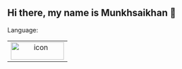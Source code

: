 ## Hi there, my name is Munkhsaikhan 👋

Language:
<table>
  <tr>
    <td align="center">
      <img src="https://www.python.org/static/community_logos/python-logo-master-v3-TM.png" alt="icon" width="120" height="40" />
    </td>
  </tr>
</table>



